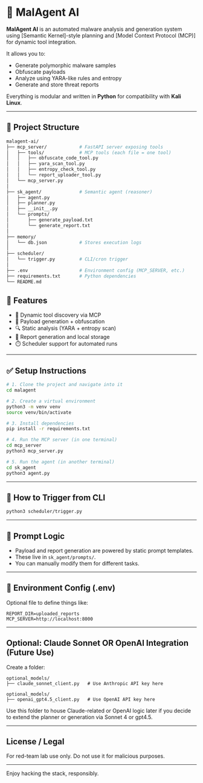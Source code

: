 # 🦠 MalAgent AI

**MalAgent AI** is an automated malware analysis and generation system using [Semantic Kernel]-style planning and [Model Context Protocol (MCP)] for dynamic tool integration.

It allows you to:
- Generate polymorphic malware samples
- Obfuscate payloads
- Analyze using YARA-like rules and entropy
- Generate and store threat reports

Everything is modular and written in **Python** for compatibility with **Kali Linux**.

---

## 🧩 Project Structure

```bash
malagent-ai/
├── mcp_server/            # FastAPI server exposing tools
│   ├── tools/             # MCP tools (each file = one tool)
│   │   ├── obfuscate_code_tool.py
│   │   ├── yara_scan_tool.py
│   │   ├── entropy_check_tool.py
│   │   └── report_uploader_tool.py
│   └── mcp_server.py
│
├── sk_agent/              # Semantic agent (reasoner)
│   ├── agent.py
│   ├── planner.py
│   ├── __init__.py
│   └── prompts/
│       ├── generate_payload.txt
│       └── generate_report.txt
│
├── memory/
│   └── db.json            # Stores execution logs
│
├── scheduler/
│   └── trigger.py         # CLI/cron trigger
│
├── .env                   # Environment config (MCP_SERVER, etc.)
├── requirements.txt       # Python dependencies
└── README.md

```

## 🚀 Features

- 🔄 Dynamic tool discovery via MCP
- 🦠 Payload generation + obfuscation
- 🔍 Static analysis (YARA + entropy scan)
- 📄 Report generation and local storage
- ⏱️ Scheduler support for automated runs

---


## ✅ Setup Instructions

```bash
# 1. Clone the project and navigate into it
cd malagent

# 2. Create a virtual environment
python3 -m venv venv
source venv/bin/activate

# 3. Install dependencies
pip install -r requirements.txt

# 4. Run the MCP server (in one terminal)
cd mcp_server
python3 mcp_server.py

# 5. Run the agent (in another terminal)
cd sk_agent
python3 agent.py
```

---

## 🧪 How to Trigger from CLI

```bash
python3 scheduler/trigger.py
```

---

## 🧠 Prompt Logic
- Payload and report generation are powered by static prompt templates.
- These live in `sk_agent/prompts/`.
- You can manually modify them for different tasks.

---

## 🔐 Environment Config (.env)

Optional file to define things like:
```
REPORT_DIR=uploaded_reports
MCP_SERVER=http://localhost:8000
```

---

##  Optional: Claude Sonnet  OR OpenAI Integration (Future Use)

Create a folder:
```
optional_models/
├── claude_sonnet_client.py   # Use Anthropic API key here
```

```
optional_models/
├── openai_gpt4.5_client.py   # Use OpenAI API key here
```

Use this folder to house Claude-related or OpenAI logic later if you decide to extend the planner or generation via Sonnet 4 or gpt4.5.

---

## License / Legal
 For red-team lab use only. Do not use it for malicious purposes.

---

Enjoy hacking the stack, responsibly. 
